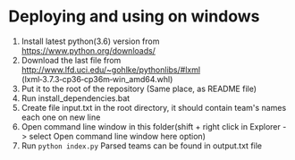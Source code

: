 # Deploying and using on windows

1. Install latest python(3.6) version from <https://www.python.org/downloads/>
1. Download the last file from <http://www.lfd.uci.edu/~gohlke/pythonlibs/#lxml> (lxml‑3.7.3‑cp36‑cp36m‑win_amd64.whl)
1. Put it to the root of the repository (Same place, as README file)
1. Run install_dependencies.bat
1. Create file input.txt in the root directory, it should contain team's names each one on new line
1. Open command line window in this folder(shift + right click in Explorer -> select Open command line window here option)
1. Run `python index.py` Parsed teams can be found in output.txt file